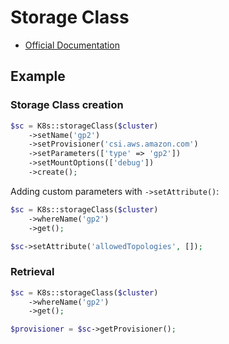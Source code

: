 # Storage Class

- [Official Documentation](https://kubernetes.io/docs/concepts/storage/storage-classes/)

## Example

### Storage Class creation

```php
$sc = K8s::storageClass($cluster)
    ->setName('gp2')
    ->setProvisioner('csi.aws.amazon.com')
    ->setParameters(['type' => 'gp2'])
    ->setMountOptions(['debug'])
    ->create();
```

Adding custom parameters with `->setAttribute()`:

```php
$sc = K8s::storageClass($cluster)
    ->whereName('gp2')
    ->get();

$sc->setAttribute('allowedTopologies', []);
```

### Retrieval

```php
$sc = K8s::storageClass($cluster)
    ->whereName('gp2')
    ->get();

$provisioner = $sc->getProvisioner();
```
